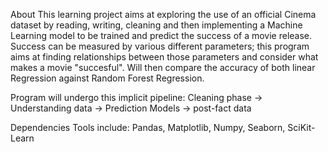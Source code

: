About
This learning project aims at exploring the use of an official Cinema dataset by reading, writing, cleaning and then implementing a Machine Learning model to be trained and predict the success of a movie release. Success can be measured by various different parameters; this program aims at finding relationships between those parameters and consider what makes a movie "succesful". Will then compare the accuracy of both linear Regression against Random Forest Regression.

Program will undergo this implicit pipeline: Cleaning phase -> Understanding data -> Prediction Models -> post-fact data

Dependencies
Tools include: Pandas, Matplotlib, Numpy, Seaborn, SciKit-Learn
